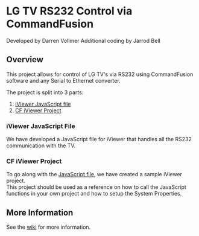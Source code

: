 # LG TV RS232 Control via CommandFusion 

Developed by Darren Vollmer
Additional coding by Jarrod Bell

## Overview
This project allows for control of LG TV's via RS232 using CommandFusion software and any Serial to Ethernet converter.

The project is split into 3 parts:

1. [iViewer JavaScript file](#js)
1. [CF iViewer Project](#iviewer)

### <a name="js" />iViewer JavaScript File
We have developed a JavaScript file for iViewer that handles all the RS232 communication with the TV.

### <a name="iviewer" />CF iViewer Project
To go along with the [JavaScript file](#js), we have created a sample iViewer project.  
This project should be used as a reference on how to call the JavaScript functions in your own project and how to setup the System Properties.

## More Information
See the [wiki] for more information.

[wiki]: http://github.com/CommandFusion/LG-TV-RS232/wiki